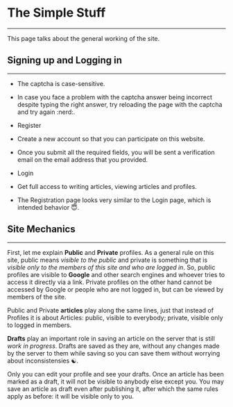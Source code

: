 # The Simple Stuff

---

This page talks about the general working of the site.

## Signing up and Logging in

---

* The captcha is case-sensitive.
 * In case you face a problem with the captcha answer being incorrect despite typing the right answer, try reloading the page with the captcha and try again :nerd:.
 
* Register
 * Create a new account so that you can participate on this website.
 * Once you submit all the required fields, you will be sent a verification email on the email address that you provided.

* Login
 * Get full access to writing articles, viewing articles and profiles.
 * The Registration page looks very similar to the Login page, which is intended behavior :innocent:.

## Site Mechanics

---

First, let me explain **Public** and **Private** profiles. As a general rule on this site, public means *visible to the public* and private is something that is *visible only to the members of this site and who are logged in*. So, public profiles are visible to **Google** and other search engines and whoever tries to access it directly via a link. Private profiles on the other hand cannot be accessed by Google or people who are not logged in, but can be viewed by members of the site.

Public and Private **articles** play along the same lines, just that instead of Profiles it is about Articles: public, visible to everybody; private, visible only to logged in members.

**Drafts** play an important role in saving an article on the server that is still _work in progress_. Drafts are saved as they are, without any changes made by the server to them while saving so you can save them without worrying about inconsistensies :yin_yang:.

Only you can edit your profile and see your drafts. Once an article has been marked as a draft, it will not be visible to anybody else except you. You may save an article as draft even after publishing it, after which the same rules apply as before: it will be visible only to you.